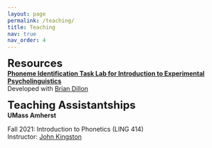 ```yaml
---
layout: page
permalink: /teaching/
title: Teaching
nav: true
nav_order: 4
---
```

<font size="5"><b>Resources</b></font><br>
<b>[Phoneme Identification Task Lab for Introduction to Experimental Psycholinguistics](https://github.com/bdillon/English_VAS_ID/)</b><br>
Developed with [Brian Dillon](https://people.umass.edu/bwdillon/)<br>

<font size="5"><b>Teaching Assistantships</b></font><br>
<b>UMass Amherst</b>

Fall 2021: Introduction to Phonetics (LING 414)<br>
Instructor: [John Kingston](https://blogs.umass.edu/jkingstn/)
